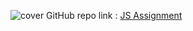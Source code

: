 ![cover](http://url/to/jsdownload.png)
GitHub repo link : [JS Assignment](https://github.com/snehalgadge/FSJS-2.0/tree/main/03_JS_assignment/01_QnA "Repo Link")